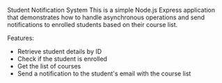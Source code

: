 Student Notification System
This is a simple Node.js Express application that demonstrates how to handle asynchronous operations and send notifications to enrolled students based on their course list.

Features:
* Retrieve student details by ID
* Check if the student is enrolled
* Get the list of courses
* Send a notification to the student's email with the course list
